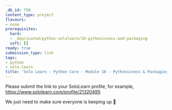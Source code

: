 ```yaml
---
_db_id: 750
content_type: project
flavours:
- none
prerequisites:
  hard:
  - _depricated/python-sololearn/10-pythonicness-and-packaging
  soft: []
ready: true
submission_type: link
tags:
- python
- solo-learn
title: 'Solo Learn - Python Core - Module 10 - Pythonicness & Packaging: Profile check'
---
```


Please submit the link to your SoloLearn profile, for example, https://www.sololearn.com/profile/21320495

We just need to make sure everyone is keeping up 💚